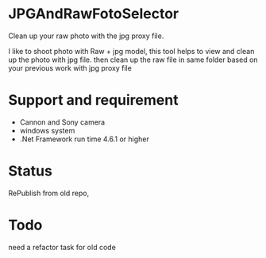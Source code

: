 # JPGAndRawFotoSelector
 Clean up your raw photo with the jpg proxy file.
 
I like to shoot photo with Raw + jpg model, this tool helps to view and clean up the photo with jpg file.
then clean up the raw file in same folder based on your previous work with jpg proxy file

# Support and requirement
- Cannon and Sony camera
- windows system
- .Net Framework run time 4.6.1 or higher

# Status
 RePublish from old repo, 
# Todo
 need a refactor task for old code
 
